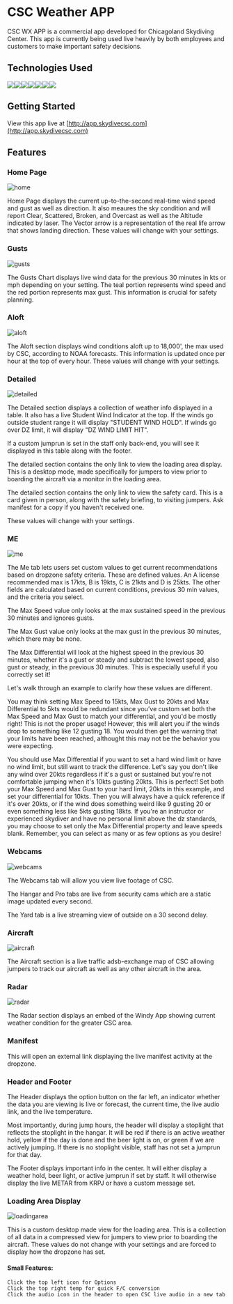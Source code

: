 # CSC Weather APP

CSC WX APP is a commercial app developed for Chicagoland Skydiving Center. This app is currently being used live heavily by both employees and customers to make important safety decisions.

## Technologies Used

![](https://img.shields.io/badge/JavaScript-323330?style=for-the-badge&logo=javascript&logoColor=F7DF1E)![](https://img.shields.io/badge/React-20232A?style=for-the-badge&logo=react&logoColor=61DAFB)![](https://img.shields.io/badge/Python-FFD43B?style=for-the-badge&logo=python&logoColor=blue)![](https://img.shields.io/badge/Flask-000000?style=for-the-badge&logo=flask&logoColor=white)![](https://img.shields.io/badge/PostgreSQL-316192?style=for-the-badge&logo=postgresql&logoColor=white)![](https://img.shields.io/badge/Socket.io-010101?&style=for-the-badge&logo=Socket.io&logoColor=white)![](https://img.shields.io/badge/GraphQl-E10098?style=for-the-badge&logo=graphql&logoColor=white)

## Getting Started

View this app live at [http://app.skydivecsc.com](http://app.skydivecsc.com)

## Features

### Home Page

![home](/src/images/readme/Home.png)

Home Page displays the current up-to-the-second real-time wind speed and gust as well as direction. It also meaures the sky condition and will report Clear, Scattered, Broken, and Overcast as well as the Altitude indicated by laser. The Vector arrow is a representation of the real life arrow that shows landing direction. These values will change with your settings.

### Gusts

![gusts](/src/images/readme/Gusts.png)

The Gusts Chart displays live wind data for the previous 30 minutes in kts or mph depending on your setting. The teal portion represents wind speed and the red portion represents max gust. This information is crucial for safety planning.

### Aloft

![aloft](/src/images/readme/Aloft.png)

The Aloft section displays wind conditions aloft up to 18,000', the max used by CSC, according to NOAA forecasts. This information is updated once per hour at the top of every hour. These values will change with your settings.

### Detailed

![detailed](/src/images/readme/Detailed.png)

The Detailed section displays a collection of weather info displayed in a table. It also has a live Student Wind Indicator at the top. If the winds go outside student range it will display "STUDENT WIND HOLD". If winds go over DZ limit, it will display "DZ WIND LIMIT HIT".

If a custom jumprun is set in the staff only back-end, you will see it displayed in this table along with the footer.

The detailed section contains the only link to view the loading area display. This is a desktop mode, made specifically for jumpers to view prior to boarding the aircraft via a monitor in the loading area.

The detailed section contains the only link to view the safety card. This is a card given in person, along with the safety briefing, to visiting jumpers. Ask manifest for a copy if you haven't received one.

These values will change with your settings.

### ME
![me](/src/images/readme/Me.png)

The Me tab lets users set custom values to get current recommendations based on dropzone safety criteria. These are defined values. An A license recommended max is 17kts, B is 19kts, C is 21kts and D is 25kts. The other fields are calculated based on current conditions, previous 30 min values, and the criteria you select.

The Max Speed value only looks at the max sustained speed in the previous 30 minutes and ignores gusts.

The Max Gust value only looks at the max gust in the previous 30 minutes, which there may be none.

The Max Differential will look at the highest speed in the previous 30 minutes, whether it's a gust or steady and subtract the lowest speed, also gust or steady, in the previous 30 minutes. This is especially useful if you correctly set it!

Let's walk through an example to clarify how these values are different.

You may think setting Max Speed to 15kts, Max Gust to 20kts and Max Differential to 5kts would be redundant since you've custom set both the Max Speed and Max Gust to match your differential, and you'd be mostly right! This is not the proper usage! However, this will alert you if the winds drop to something like 12 gusting 18. You would then get the warning that your limits have been reached, althought this may not be the behavior you were expecting.

You should use Max Differential if you want to set a hard wind limit or have no wind limit, but still want to track the difference. Let's say you don't like any wind over 20kts regardless if it's a gust or sustained but you're not comfortable jumping when it's 10kts gusting 20kts. This is perfect! Set both your Max Speed and Max Gust to your hard limit, 20kts in this example, and set your differential for 10kts. Then you will always have a quick reference if it's over 20kts, or if the wind does something weird like 9 gusting 20 or even something less like 5kts gusting 18kts. If you're an instructor or experienced skydiver and have no personal limit above the dz standards, you may choose to set only the Max Differential property and leave speeds blank. Remember, you can select as many or as few options as you desire!

### Webcams
![webcams](/src/images/readme/Webcams.png)

The Webcams tab will allow you view live footage of CSC.

The Hangar and Pro tabs are live from security cams which are a static image updated every second.

The Yard tab is a live streaming view of outside on a 30 second delay.

### Aircraft
![aircraft](/src/images/readme/Aircraft.png)

The Aircraft section is a live traffic adsb-exchange map of CSC allowing jumpers to track our aircraft as well as any other aircraft in the area.

### Radar
![radar](/src/images/readme/Radar.png)

The Radar section displays an embed of the Windy App showing current weather condition for the greater CSC area.

### Manifest

This will open an external link displaying the live manifest activity at the dropzone.

### Header and Footer

The Header displays the option button on the far left, an indicator whether the data you are viewing is live or forecast, the current time, the live audio link, and the live temperature.

Most importantly, during jump hours, the header will display a stoplight that reflects the stoplight in the hangar. It will be red if there is an active weather hold, yellow if the day is done and the beer light is on, or green if we are actively jumping. If there is no stoplight visible, staff has not set a jumprun for that day.

The Footer displays important info in the center. It will either display a weather hold, beer light, or active jumprun if set by staff. It will otherwise display the live METAR from KRPJ or have a custom message set.

### Loading Area Display
![loadingarea](/src/images/readme/LoadingArea.png)

This is a custom desktop made view for the loading area. This is a collection of all data in a compressed view for jumpers to view prior to boarding the aircraft. These values do not change with your settings and are forced to display how the dropzone has set.

#### Small Features:

    Click the top left icon for Options
    Click the top right temp for quick F/C conversion
    Click the audio icon in the header to open CSC live audio in a new tab
